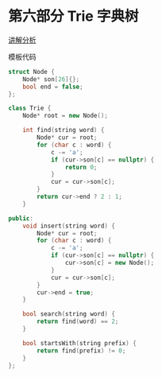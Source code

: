 # 第六部分 Trie 字典树

[讲解分析](https://leetcode.cn/problems/implement-trie-prefix-tree/solutions/2993894/cong-er-cha-shu-dao-er-shi-liu-cha-shu-p-xsj4/)

模板代码

```cpp
struct Node {
    Node* son[26]{};
    bool end = false;
};

class Trie {
    Node* root = new Node();

    int find(string word) {
        Node* cur = root;
        for (char c : word) {
            c -= 'a';
            if (cur->son[c] == nullptr) {
                return 0;
            }
            cur = cur->son[c];
        }
        return cur->end ? 2 : 1;
    }

public:
    void insert(string word) {
        Node* cur = root;
        for (char c : word) {
            c -= 'a';
            if (cur->son[c] == nullptr) {
                cur->son[c] = new Node();
            }
            cur = cur->son[c];
        }
        cur->end = true;
    }

    bool search(string word) {
        return find(word) == 2;
    }

    bool startsWith(string prefix) {
        return find(prefix) != 0;
    }
};

```
